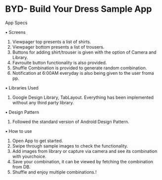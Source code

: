 # BYD- Build Your Dress Sample App
App Specs

•	Screens

1.	Viewpager top presents a list of shirts.
2.	Viewpager bottom presents a list of trousers.
3.	Buttons for adding shirt/trouser is given with the option of Camera and Library.
4.	Favrouite button functionality is also provided.
5.	Shuffle Combination is provided to generate random combination.
6.  Notification at 6:00AM everyday is also being given to the user froma pp.

•	Libraries Used

1.	Google Design Library, TabLayout. Everything has been implemented without any third party library.

•	Design Pattern

1.	Followed the standard version of Android Design Pattern.

•	How to use

1.  Open App to get started.
2.  Swipe through sample images to check the functionality.
3.  Add images from library or capture via camera and see its combination with yourchoice.
4.  Save your combination, it can be viewed by fetching the combination from DB.
5.  Shuffle and enjoy multiple combinations.!
